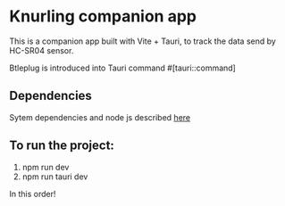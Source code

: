 # Knurling companion app

This is a companion app built with Vite + Tauri, to track the data send by HC-SR04 sensor.

Btleplug is introduced into Tauri command
#[tauri::command]
## Dependencies

Sytem dependencies and node js described [here](https://tauri.studio/en/docs/getting-started/intro)

## To run the project:

1. npm run dev
2. npm run tauri dev

In this order!